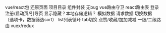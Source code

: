 vue/react包
还原页面 
项目目录
组件封装
无bug
vue路由守卫 react路由表
登录注册/启动页/引导页
显示隐藏？本地存储逻辑？
模拟数据
请求数据 
切换数据 （选项卡，数据筛选sort）
list列表循环
tab切换
点赞/收藏/加加减减
一级/二级路由
vuex/redux

